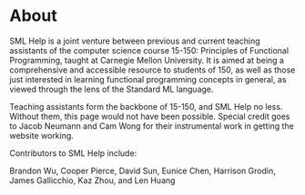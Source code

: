 # About

SML Help is a joint venture between previous and current teaching assistants of
the computer science course 15-150: Principles of Functional Programming, taught
at Carnegie Mellon University. It is aimed at being a comprehensive and
accessible resource to students of 150, as well as those just interested in
learning functional programming concepts in general, as viewed through the lens
of the Standard ML language.

Teaching assistants form the backbone of 15-150, and SML Help no less. Without
them, this page would not have been possible. Special credit goes to Jacob
Neumann and Cam Wong for their instrumental work in getting the website working.

Contributors to SML Help include:

Brandon Wu, Cooper Pierce, David Sun, Eunice Chen, Harrison Grodin, James Gallicchio, Kaz Zhou, and Len Huang
